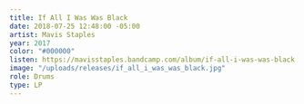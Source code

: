 ```yaml
---
title: If All I Was Was Black
date: 2018-07-25 12:48:00 -05:00
artist: Mavis Staples
year: 2017
color: "#000000"
listen: https://mavisstaples.bandcamp.com/album/if-all-i-was-was-black
image: "/uploads/releases/if_all_i_was_was_black.jpg"
role: Drums
type: LP
---
```


